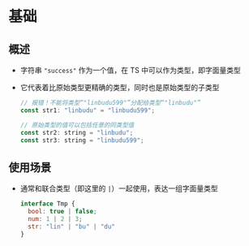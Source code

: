# 基础

## 概述

- 字符串 `"success"` 作为一个值，在 TS 中可以作为类型，即字面量类型
- 它代表着比原始类型更精确的类型，同时也是原始类型的子类型

  ```js
  // 报错！不能将类型“"linbudu599"”分配给类型“"linbudu"”
  const str1: "linbudu" = "linbudu599";

  // 原始类型的值可以包括任意的同类型值
  const str2: string = "linbudu";
  const str3: string = "linbudu599";
  ```

## 使用场景

- 通常和联合类型（即这里的 `|`）一起使用，表达一组字面量类型

  ```js
  interface Tmp {
    bool: true | false;
    num: 1 | 2 | 3;
    str: "lin" | "bu" | "du"
  }
  ```
